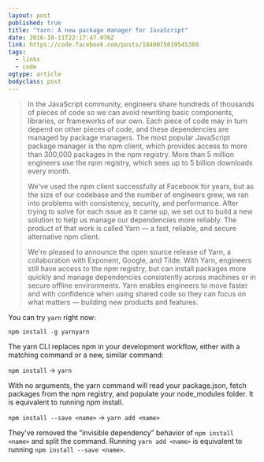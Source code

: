 ```yaml
---
layout: post
published: true
title: "Yarn: A new package manager for JavaScript"
date: 2016-10-11T22:17:47.076Z
link: https://code.facebook.com/posts/1840075619545360
tags:
  - links
  - code
ogtype: article
bodyclass: post
---
```


> In the JavaScript community, engineers share hundreds of thousands of pieces of code so we can avoid rewriting basic components, libraries, or frameworks of our own. Each piece of code may in turn depend on other pieces of code, and these dependencies are managed by package managers. The most popular JavaScript package manager is the npm client, which provides access to more than 300,000 packages in the npm registry. More than 5 million engineers use the npm registry, which sees up to 5 billion downloads every month.
>
> We've used the npm client successfully at Facebook for years, but as the size of our codebase and the number of engineers grew, we ran into problems with consistency, security, and performance. After trying to solve for each issue as it came up, we set out to build a new solution to help us manage our dependencies more reliably. The product of that work is called Yarn — a fast, reliable, and secure alternative npm client.
>
> We're pleased to announce the open source release of Yarn, a collaboration with Exponent, Google, and Tilde. With Yarn, engineers still have access to the npm registry, but can install packages more quickly and manage dependencies consistently across machines or in secure offline environments. Yarn enables engineers to move faster and with confidence when using shared code so they can focus on what matters — building new products and features.

You can try `yarn` right now:

```javascript
npm install -g yarnyarn
```

The yarn CLI replaces npm in your development workflow, either with a matching command or a new, similar command:

`npm install` → `yarn`

With no arguments, the yarn command will read your package.json, fetch packages from the npm registry, and populate your node_modules folder. It is equivalent to running npm install.

`npm install --save <name>` → `yarn add <name>`

They've removed the “invisible dependency” behavior of `npm install <name>` and split the command. Running `yarn add <name>` is equivalent to running `npm install --save <name>`.
